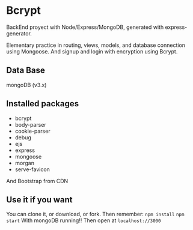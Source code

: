 # Bcrypt

BackEnd proyect with Node/Express/MongoDB, generated with express-generator.

Elementary practice in routing, views, models, and database connection using Mongoose. And signup and login with encryption using Bcrypt.

## Data Base

mongoDB (v3.x)

## Installed packages

- bcrypt
- body-parser
- cookie-parser
- debug
- ejs
- express
- mongoose
- morgan
- serve-favicon

And Bootstrap from CDN

## Use it if you want
You can clone it, or download, or fork.
Then remember:
`npm install`
`npm start` With mongoDB running!!
Then open at
`localhost://3000`
